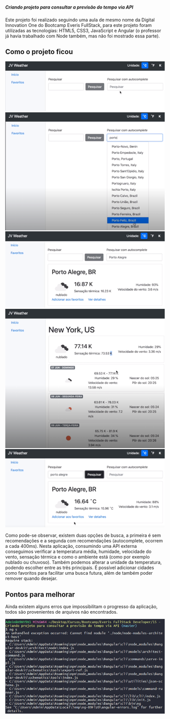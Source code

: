 ##### Criando projeto para consultar a previsão do tempo via API

Este projeto foi realizado seguindo uma aula de mesmo nome da Digital Innovation One do Bootcamp Everis FullStack, para este projeto foram utilizadas as tecnologias: HTML5, CSS3, JavaScript e Angular (o professor já havia trabalhado com Node também, mas não foi mostrado essa parte).

## Como o projeto ficou

<img src="./img github/img1.png">



<img src="./img github/img2.png">



<img src="./img github/img3.png">



<img src="./img github/img4.png">



<img src="./img github/img5.png">



Como pode-se observar, existem duas opções de busca, a primeira é sem recomendações e a segunda com recomendações (autocomplete, ocorrem a cada 400ms). Nesta aplicação, consumindo uma API externa conseguimos verificar a temperatura média, humidade, velocidade do vento, sensação térmica e como o ambiente está (como por exemplo nublado ou chuvoso).
Também podemos alterar a unidade da temperatura, podendo escolher entre as três principais.
É possível adicionar cidades como favoritos para facilitar uma busca futura, além de também poder remover quando desejar.



## Pontos para melhorar

Ainda existem alguns erros que impossibilitam o progresso da aplicação, todos são provenientes de arquivos não encontrados.

<img src="./img github/img6.png">